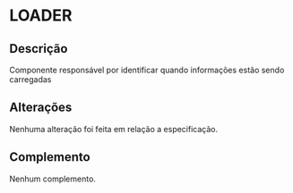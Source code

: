 # LOADER

## Descrição
Componente responsável por identificar quando informações estão sendo carregadas

## Alterações
Nenhuma alteração foi feita em relação a especificação.

## Complemento
Nenhum complemento.